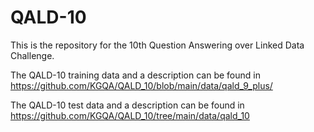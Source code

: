 # QALD-10

This is the repository for the 10th Question Answering over Linked Data Challenge.

The QALD-10 training data and a description can be found in https://github.com/KGQA/QALD_10/blob/main/data/qald_9_plus/

The QALD-10 test data and a description can be found in https://github.com/KGQA/QALD_10/tree/main/data/qald_10
